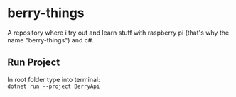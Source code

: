 # berry-things

A repository where i try out and learn stuff with raspberry pi (that's why the name "berry-things") and c#. 

## Run Project

In root folder type into terminal:  
`dotnet run --project BerryApi`